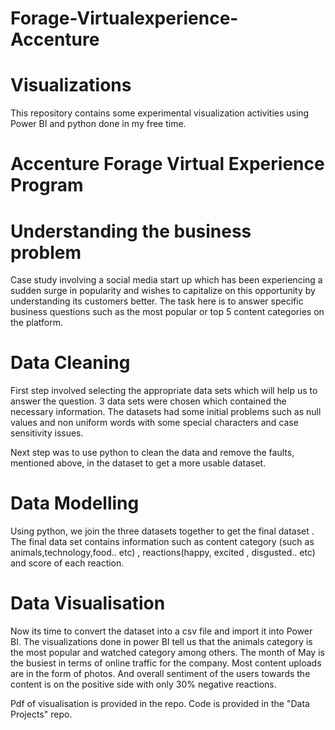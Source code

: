 # Forage-Virtualexperience-Accenture

# Visualizations
This repository contains some experimental visualization activities using Power BI and python done in my free time.

# Accenture Forage Virtual Experience Program

# Understanding the business problem

Case study involving a social media start up which has been experiencing a sudden surge in popularity and wishes to capitalize on this opportunity by understanding its customers better. The task here is to answer specific business questions such as the most popular or top 5 content categories on the platform. 

# Data Cleaning

First step involved selecting the appropriate data sets which will help us to answer the question. 3 data sets were chosen which contained the necessary information.
The datasets had some initial problems such as null values and non uniform words with some special characters and case sensitivity issues.

Next step was to use python to clean the data and remove the faults, mentioned above, in the dataset to get a more usable dataset.

# Data Modelling

Using python, we join the three datasets together to get the final dataset . The final data set contains information such as content category (such as animals,technology,food.. etc) , reactions(happy, excited , disgusted.. etc) and score of each reaction. 

# Data Visualisation

Now its time to convert the dataset into a csv file and import it into Power BI. The visualizations done in power BI tell us that the animals category is the most popular and watched category among others. The month of May is the busiest in terms of online traffic for the company. Most content uploads are in the form of photos.
And overall sentiment of the users towards the content is on the positive side with only 30% negative reactions.

Pdf of visualisation is provided in the repo. Code is provided in the "Data Projects" repo.
